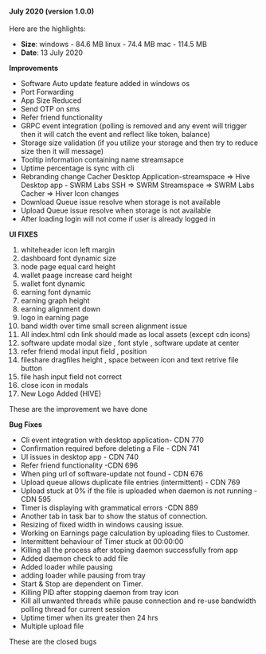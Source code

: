 
#### July 2020 (version 1.0.0)

Here are the highlights:

* **Size**: 
   windows - 84.6 MB
   linux - 74.4 MB
   mac -  114.5 MB
* **Date**: 13 July 2020

**Improvements**

* Software Auto update feature added in windows os
* Port Forwarding
* App Size Reduced
* Send OTP on sms
* Refer friend functionality
* GRPC event integration (polling is removed and any event will trigger then it will catch the event and reflect like token, balance)
* Storage size validation (if you utilize your storage and then try to reduce size then it will message)
* Tooltip information containing name streamsapce
* Uptime percentage is sync with cli
* Rebranding change
    Cacher Desktop Application-streamspace => Hive Desktop app - SWRM Labs
    SSH => SWRM
    Streamspace => SWRM Labs
    Cacher => Hiver
    Icon changes
* Download Queue issue resolve when storage is not available
* Upload Queue issue resolve when storage is not available
* After loading login will not come if user is already logged in

**UI FIXES**
1. whiteheader icon left margin
2. dashboard font dynamic size
3. node page equal card height
4. wallet paage increase card height
5. wallet font dynamic
6. earning font dynamic
7. earning graph height
8. earning alignment down
9. logo in earning page
10. band width over time small screen alignment issue
11. All index.html cdn link should made as local assets (except cdn icons)
12. software update modal size , font style , software update at center
13. refer friend modal input field , position
14. fileshare dragfiles height , space between icon and text retrive file button
15. file hash input field not correct
16. close icon in modals
17. New Logo Added (HIVE)

These are the improvement we have done

**Bug Fixes**

* Cli event integration with desktop application- CDN 770
* Confirmation required before deleting a File - CDN 741
* UI issues in desktop app - CDN 740
* Refer friend functionality -CDN 696
* When ping url of software-update not found - CDN 676
* Upload queue allows duplicate file entries (intermittent) - CDN 769
* Upload stuck at 0% if the file is uploaded when daemon is not running - CDN 595
* Timer is displaying with grammatical errors -CDN 889
* Another tab in task bar to show the status of connection. 
* Resizing of fixed width in windows causing issue. 
* Working on Earnings page calculation by uploading files to Customer. 
* Intermittent behaviour of Timer stuck at 00:00:00 
* Killing all the process after stoping daemon successfully from app
* Added daemon check to add file
* Added loader while pausing
* adding loader while pausing from tray
* Start & Stop are dependent on Timer. 
* Killing PID after stopping daemon from tray icon
* Kill all unwanted threads while pause connection and re-use bandwidth polling thread for current session
* Uptime timer when its greater then 24 hrs
* Multiple upload file


These are the closed bugs

